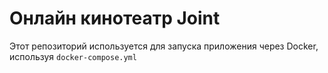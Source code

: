 # Онлайн кинотеатр Joint
Этот репозиторий используется для запуска приложения через Docker, используя `docker-compose.yml` 
